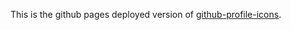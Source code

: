 This is the github pages deployed version of [github-profile-icons](https://github.com/renevds/github-profile-icons).
